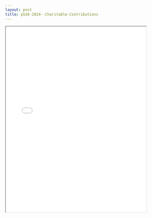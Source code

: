 ```yaml
---
layout: post
title: p526-2024--Charitable-Contributions
---
```


<div class="pdf-container">
<iframe src="/ea/_pdf-2-md/p526-2024--Charitable-Contributions.pdf" height="600" width="90%" allowFullScreen="true"></iframe>
</div>

